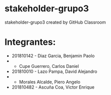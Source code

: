 # stakeholder-grupo3
stakeholder-grupo3 created by GitHub Classroom

# Integrantes:
- 201810142 - Diaz Garcia, Benjamin Paolo 
-  - Cupe Guerrero, Carlos Daniel
- 201810010 - Lazo Pampa, David Alejandro 
-  - Morales Alcalde, Piero Angelo
- 201810482 - Ascuña Coa, Victor Enrique
